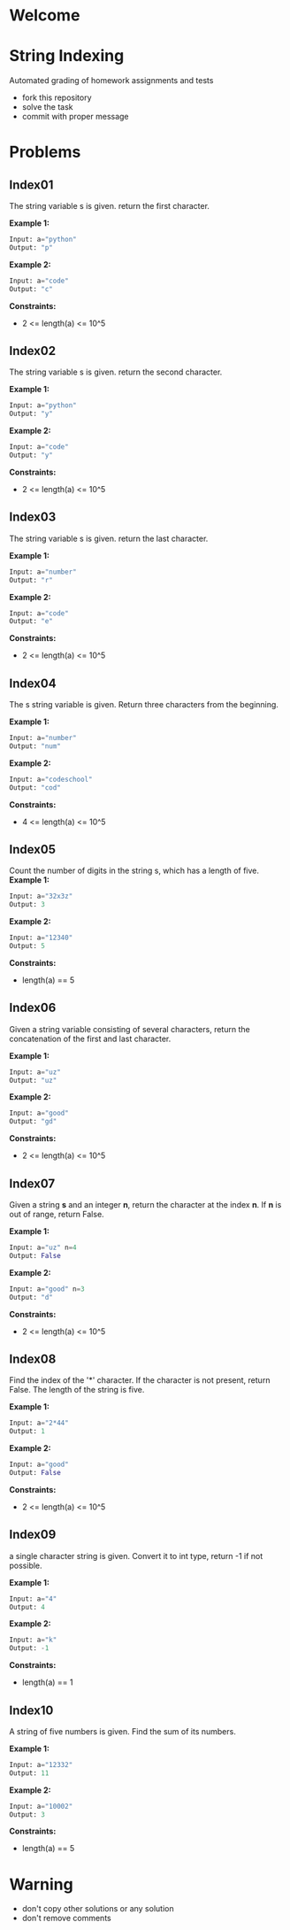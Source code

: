 # Welcome
# String Indexing

Automated grading of homework assignments and tests
- fork this repository
- solve the task
- commit with proper message

# Problems
## Index01

  The string variable s is given. return the first character.

**Example 1:**

```Python
Input: a="python"
Output: "p"

```

**Example 2:**

```Python
Input: a="code"
Output: "c"

```

**Constraints:**

  - 2 <= length(a) <= 10^5

## Index02

  The string variable s is given. return the second character.

**Example 1:**

```Python
Input: a="python"
Output: "y"

```

**Example 2:**

```Python
Input: a="code"
Output: "y"

```

**Constraints:**

  - 2 <= length(a) <= 10^5

## Index03

  The string variable s is given. return the last character.

**Example 1:**

```Python
Input: a="number"
Output: "r"

```

**Example 2:**

```Python
Input: a="code"
Output: "e"

```

**Constraints:**

  - 2 <= length(a) <= 10^5

## Index04

  The s string variable is given. Return three characters from the beginning.

**Example 1:**

```Python
Input: a="number"
Output: "num"

```

**Example 2:**

```Python
Input: a="codeschool"
Output: "cod"

```

**Constraints:**

  - 4 <= length(a) <= 10^5

## Index05

Count the number of digits in the string s, which has a length of five.
**Example 1:**

```Python
Input: a="32x3z"
Output: 3

```

**Example 2:**

```Python
Input: a="12340"
Output: 5

```

**Constraints:**

  - length(a) == 5

## Index06

Given a string variable consisting of several characters, return the concatenation of the first and last character.

**Example 1:**

```Python
Input: a="uz"
Output: "uz"

```

**Example 2:**

```Python
Input: a="good"
Output: "gd"

```

**Constraints:**

  - 2 <= length(a) <= 10^5

## Index07

Given a string **s** and an integer **n**, return the character at the index **n**. 
If **n** is out of range, return False.

**Example 1:**

```Python
Input: a="uz" n=4
Output: False

```

**Example 2:**

```Python
Input: a="good" n=3
Output: "d"

```

**Constraints:**

  - 2 <= length(a) <= 10^5

## Index08

Find the index of the '*' character. If the character is not present, return False. The length of the string is five.

**Example 1:**

```Python
Input: a="2*44"
Output: 1

```

**Example 2:**

```Python
Input: a="good"
Output: False

```

**Constraints:**

  - 2 <= length(a) <= 10^5

## Index09

  a single character string is given. Convert it to int type, return -1 if not possible.

**Example 1:**

```Python
Input: a="4"
Output: 4

```

**Example 2:**

```Python
Input: a="k"
Output: -1

```

**Constraints:**

  - length(a) == 1

## Index10

  A string of five numbers is given. Find the sum of its numbers.

**Example 1:**

```Python
Input: a="12332"
Output: 11

```

**Example 2:**

```Python
Input: a="10002"
Output: 3

```

**Constraints:**

  - length(a) == 5

# Warning
- don't copy other solutions or any solution
- don't remove comments
